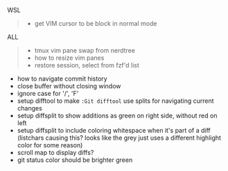 WSL
> * get VIM cursor to be block in normal mode

ALL
> * tmux vim pane swap from nerdtree
> * how to resize vim panes
> * restore session, select from fzf'd list
* how to navigate commit history
* close buffer without closing window
* ignore case for '/', '<leader>F'
* setup difftool to make `:Git difftool` use splits for navigating current changes
* setup diffsplit to show additions as green on right side, without red on left
* setup diffsplit to include coloring whitespace when it's part of a diff (listchars causing this? looks like the grey just uses a different highlight color for some reason)
* scroll map to display diffs?
* git status color should be brighter green
